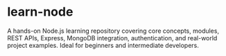 # learn-node
A hands-on Node.js learning repository covering core concepts, modules, REST APIs, Express, MongoDB integration, authentication, and real-world project examples. Ideal for beginners and intermediate developers.
